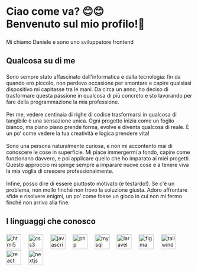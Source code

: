 <h1 align="left">Ciao come va? 😊😊<br>Benvenuto sul mio profilo!👋</h1>

###

<p align="left">Mi chiamo Daniele e sono uno sviluppatore frontend</p>

###

<h2 align="left">Qualcosa su di me</h2>

###

<p align="left">Sono sempre stato affascinato dall'informatica e dalla tecnologia: fin da quando ero piccolo, non perdevo occasione per smontare e capire qualsiasi dispositivo mi capitasse tra le mani. Da circa un anno, ho deciso di trasformare questa passione in qualcosa di più concreto e sto lavorando per fare della programmazione la mia professione.<br><br>Per me, vedere centinaia di righe di codice trasformarsi in qualcosa di tangibile è una sensazione unica. Ogni progetto inizia come un foglio bianco, ma piano piano prende forma, evolve e diventa qualcosa di reale. È un po’ come vedere la tua creatività e logica prendere vita!<br><br>Sono una persona naturalmente curiosa, e non mi accontento mai di conoscere le cose in superficie. Mi piace immergermi a fondo, capire come funzionano davvero, e poi applicare quello che ho imparato ai miei progetti. Questo approccio mi spinge sempre a imparare nuove cose e a tenere viva la mia voglia di crescere professionalmente.<br><br>Infine, posso dire di essere piuttosto motivato (e testardo!). Se c'è un problema, non mollo finché non trovo la soluzione giusta. Adoro affrontare sfide e risolvere enigmi, un po' come fosse un gioco in cui non mi fermo finché non arrivo alla fine.</p>

###

<h2 align="left">I linguaggi che conosco</h2>

###

<div align="left">
  <img src="https://skillicons.dev/icons?i=html" height="40" alt="html5 logo"  />
  <img width="12" />
  <img src="https://skillicons.dev/icons?i=css" height="40" alt="css3 logo"  />
  <img width="12" />
  <img src="https://skillicons.dev/icons?i=js" height="40" alt="javascript logo"  />
  <img width="12" />
  <img src="https://skillicons.dev/icons?i=php" height="40" alt="php logo"  />
  <img width="12" />
  <img src="https://skillicons.dev/icons?i=mysql" height="40" alt="mysql logo"  />
  <img width="12" />
  <img src="https://skillicons.dev/icons?i=laravel" height="40" alt="laravel logo"  />
  <img width="12" />
  <img src="https://skillicons.dev/icons?i=figma" height="40" alt="figma logo"  />
  <img width="12" />
  <img src="https://skillicons.dev/icons?i=tailwind" height="40" alt="tailwindcss logo"  />
  <img width="12" />
  <img src="https://skillicons.dev/icons?i=react" height="40" alt="react logo"  />
  <img width="12" />
  <img src="https://skillicons.dev/icons?i=nextjs" height="40" alt="nextjs logo"  />
</div>

###
